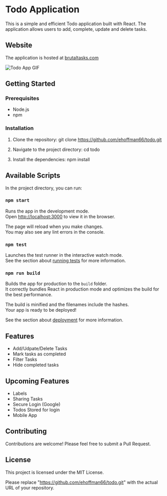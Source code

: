# Todo Application

This is a simple and efficient Todo application built with React. The application allows users to add, complete, update and delete tasks.

## Website

The application is hosted at [brutaltasks.com](http://brutaltasks.com)

![Todo App GIF](https://github.com/ehoffman66/todo/blob/main/public/images/tasks.gif)

## Getting Started

### Prerequisites

- Node.js
- npm

### Installation

1. Clone the repository:
git clone https://github.com/ehoffman66/todo.git

2. Navigate to the project directory:
cd todo

3. Install the dependencies:
npm install


## Available Scripts

In the project directory, you can run:

### `npm start`

Runs the app in the development mode.\
Open [http://localhost:3000](http://localhost:3000) to view it in the browser.

The page will reload when you make changes.\
You may also see any lint errors in the console.

### `npm test`

Launches the test runner in the interactive watch mode.\
See the section about [running tests](https://facebook.github.io/create-react-app/docs/running-tests) for more information.

### `npm run build`

Builds the app for production to the `build` folder.\
It correctly bundles React in production mode and optimizes the build for the best performance.

The build is minified and the filenames include the hashes.\
Your app is ready to be deployed!

See the section about [deployment](https://facebook.github.io/create-react-app/docs/deployment) for more information.

## Features

- Add/Udpate/Delete Tasks
- Mark tasks as completed
- Filter Tasks
- Hide completed tasks

## Upcoming Features

- Labels
- Sharing Tasks
- Secure Login (Google)
- Todos Stored for login
- Mobile App

## Contributing

Contributions are welcome! Please feel free to submit a Pull Request.

## License

This project is licensed under the MIT License.

Please replace "https://github.com/ehoffman66/todo.git" with the actual URL of your repository.